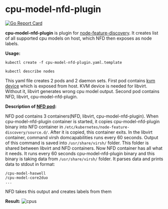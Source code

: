 # cpu-model-nfd-plugin

[![Go Report Card](https://goreportcard.com/badge/github.com/ksimon1/cpu-model-nfd-plugin)](https://goreportcard.com/report/github.com/ksimon1/cpu-model-nfd-plugin)

**cpu-model-nfd-plugin** is plugin for [node-feature-discovery](https://github.com/kubernetes-sigs/node-feature-discovery). It creates list of all supported cpu models on host, which NFD then exposes as node labels.

**Usage:**
```
kubectl create -f cpu-model-nfd-plugin.yaml.template

kubectl describe nodes
```

This yaml file creates 2 pods and 2 daemon sets. First pod contains [kvm device](https://github.com/kubevirt/kubernetes-device-plugins/blob/master/docs/README.kvm.md) which is exposed from host. KVM device is needed for libvirt. Without it, libvirt generates wrong cpu model output. Second pod contains NFD, libvirt, cpu-model-nfd-plugin.

**Description of [NFD pod](https://github.com/ksimon1/cpu-model-nfd-plugin/blob/master/cpu-model-nfd-plugin.yaml.template#L63):**

NFD pod contains 3 containers(NFD, libvirt, cpu-model-nfd-plugin). When cpu-model-nfd-plugin container is started, it copies cpu-model-nfd-plugin binary into NFD container in `/etc/kubernetes/node-feature-discovery/source.d/`. After it is copied, this container exits. In the libvirt container, command virsh domcapabilities runs every 60 seconds. Output of this command is saved into `/usr/share/virsh/` folder. This folder is shared between libvirt and NFD containers. Now NFD container has all what it needs. It runs every 60 seconds cpu-model-nfd-plugin binary and this binary is taking data from `/usr/share/virsh/` folder. It parses data and prints data to stdout in format:
```
/cpu-model-haswell
/cpu-model-core2duo
...
```
NFD takes this output and creates labels from them

**Result:**
![cpus](https://camo.githubusercontent.com/582985d780e4827856f862fbdd6b17f4f27f5c8c/68747470733a2f2f692e696d6775722e636f6d2f773643654343592e706e67)
